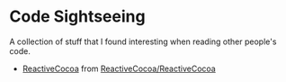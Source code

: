 # Code Sightseeing

A collection of stuff that I found interesting when reading other people's code.

- [ReactiveCocoa](ReactiveCocoa.md) from [ReactiveCocoa/ReactiveCocoa](https://github.com/ReactiveCocoa/ReactiveCocoa)
